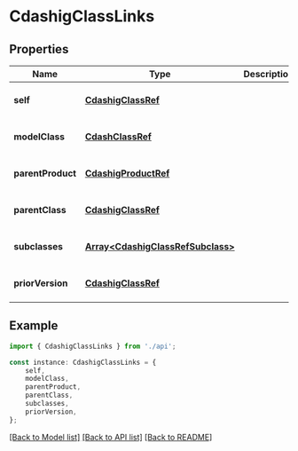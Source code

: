# CdashigClassLinks


## Properties

Name | Type | Description | Notes
------------ | ------------- | ------------- | -------------
**self** | [**CdashigClassRef**](CdashigClassRef.md) |  | [optional] [default to undefined]
**modelClass** | [**CdashClassRef**](CdashClassRef.md) |  | [optional] [default to undefined]
**parentProduct** | [**CdashigProductRef**](CdashigProductRef.md) |  | [optional] [default to undefined]
**parentClass** | [**CdashigClassRef**](CdashigClassRef.md) |  | [optional] [default to undefined]
**subclasses** | [**Array&lt;CdashigClassRefSubclass&gt;**](CdashigClassRefSubclass.md) |  | [optional] [default to undefined]
**priorVersion** | [**CdashigClassRef**](CdashigClassRef.md) |  | [optional] [default to undefined]

## Example

```typescript
import { CdashigClassLinks } from './api';

const instance: CdashigClassLinks = {
    self,
    modelClass,
    parentProduct,
    parentClass,
    subclasses,
    priorVersion,
};
```

[[Back to Model list]](../README.md#documentation-for-models) [[Back to API list]](../README.md#documentation-for-api-endpoints) [[Back to README]](../README.md)
